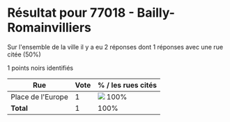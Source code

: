 # Résultat pour 77018 - Bailly-Romainvilliers

Sur l'ensemble de la ville il y a eu 2 réponses dont 1 réponses avec une rue citée (50%)

1 points noirs identifiés

| Rue | Vote | % / les rues cités|
|-----|------|-------------------|
| Place de l'Europe | 1 | <img src="../../img/bar_100.gif" />&nbsp;100%|
| **Total** | 1 | 100%|
